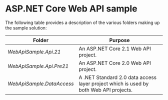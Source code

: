 # ASP.NET Core Web API sample

The following table provides a description of the various folders making up the sample solution:

|              Folder              |                                        Purpose                                        |
|----------------------------------|---------------------------------------------------------------------------------------|
|   *WebApiSample.Api.21*   |                         An ASP.NET Core 2.1 Web API project.                          |
| *WebApiSample.Api.Pre21*  |                         An ASP.NET Core 2.0 Web API project.                          |
| *WebApiSample.DataAccess* | A .NET Standard 2.0 data access layer project which is used by both Web API projects. |

